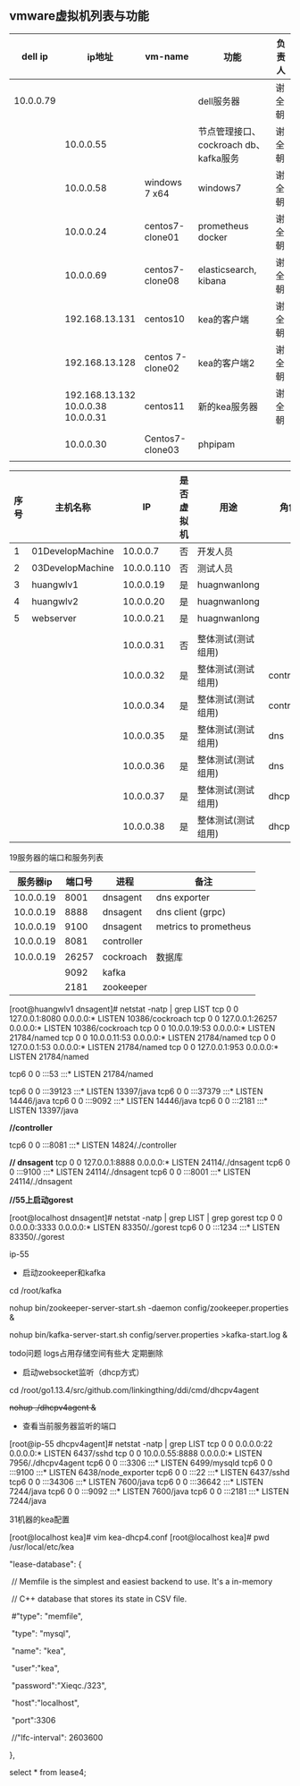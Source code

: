## vmware虚拟机列表与功能

| dell ip   | ip地址                                       | vm-name          | 功能                                   | 负责人 |
| --------- | -------------------------------------------- | ---------------- | -------------------------------------- | ------ |
| 10.0.0.79 |                                              |                  | dell服务器                             | 谢全朝 |
|           | 10.0.0.55                                    |                  | 节点管理接口、 cockroach db、kafka服务 | 谢全朝 |
|           | 10.0.0.58                                    | windows 7 x64    | windows7                               | 谢全朝 |
|           | 10.0.0.24                                    | centos7-clone01  | prometheus docker                      | 谢全朝 |
|           | 10.0.0.69                                    | centos7-clone08  | elasticsearch, kibana                  | 谢全朝 |
|           | 192.168.13.131                               | centos10         | kea的客户端                            | 谢全朝 |
|           | 192.168.13.128                               | centos 7-clone02 | kea的客户端2                           | 谢全朝 |
|           | 192.168.13.132<br />10.0.0.38<br />10.0.0.31 | centos11         | 新的kea服务器                          | 谢全朝 |
|           |                                              |                  |                                        |        |
|           | 10.0.0.30                                    | Centos7-clone03  | phpipam                                |        |
|           |                                              |                  |                                        |        |



| 序号 | 主机名称         | IP         | 是否虚拟机 | 用途               | 角色       |
| ---- | ---------------- | ---------- | ---------- | ------------------ | ---------- |
| 1    | 01DevelopMachine | 10.0.0.7   | 否         | 开发人员           |            |
| 2    | 03DevelopMachine | 10.0.0.110 | 否         | 测试人员           |            |
| 3    | huangwlv1        | 10.0.0.19  | 是         | huagnwanlong       |            |
| 4    | huangwlv2        | 10.0.0.20  | 是         | huagnwanlong       |            |
| 5    | webserver        | 10.0.0.21  | 是         | huagnwanlong       |            |
|      |                  |            |            |                    |            |
|      |                  | 10.0.0.31  | 否         | 整体测试(测试组用) |            |
|      |                  | 10.0.0.32  | 是         | 整体测试(测试组用) | controller |
|      |                  | 10.0.0.34  | 是         | 整体测试(测试组用) | controller |
|      |                  | 10.0.0.35  | 是         | 整体测试(测试组用) | dns        |
|      |                  | 10.0.0.36  | 是         | 整体测试(测试组用) | dns        |
|      |                  | 10.0.0.37  | 是         | 整体测试(测试组用) | dhcp       |
|      |                  | 10.0.0.38  | 是         | 整体测试(测试组用) | dhcp       |





19服务器的端口和服务列表

| 服务器ip  | 端口号 | 进程       | 备注                  |
| --------- | ------ | ---------- | --------------------- |
| 10.0.0.19 | 8001   | dnsagent   | dns exporter          |
| 10.0.0.19 | 8888   | dnsagent   | dns client (grpc)     |
| 10.0.0.19 | 9100   | dnsagent   | metrics to prometheus |
| 10.0.0.19 | 8081   | controller |                       |
| 10.0.0.19 | 26257  | cockroach  | 数据库                |
|           | 9092   | kafka      |                       |
|           | 2181   | zookeeper  |                       |



[root@huangwlv1 dnsagent]# netstat -natp | grep LIST
tcp        0      0 127.0.0.1:8080          0.0.0.0:*               LISTEN      10386/cockroach
tcp        0      0 127.0.0.1:26257         0.0.0.0:*               LISTEN      10386/cockroach
tcp        0      0 10.0.0.19:53            0.0.0.0:*               LISTEN      21784/named
tcp        0      0 10.0.0.11:53            0.0.0.0:*               LISTEN      21784/named
tcp        0      0 127.0.0.1:53            0.0.0.0:*               LISTEN      21784/named
tcp        0      0 127.0.0.1:953           0.0.0.0:*               LISTEN      21784/named

tcp6       0      0 :::53                   :::*                    LISTEN      21784/named

tcp6       0      0 :::39123                :::*                    LISTEN      13397/java
tcp6       0      0 :::37379                :::*                    LISTEN      14446/java
tcp6       0      0 :::9092                 :::*                    LISTEN      14446/java
tcp6       0      0 :::2181                 :::*                    LISTEN      13397/java

**//controller**

tcp6       0      0 :::8081                 :::*                    LISTEN      14824/./controller

**// dnsagent**
tcp        0      0 127.0.0.1:8888          0.0.0.0:*               LISTEN      24114/./dnsagent
tcp6       0      0 :::9100                 :::*                    LISTEN      24114/./dnsagent
tcp6       0      0 :::8001                 :::*                    LISTEN      24114/./dnsagent



**//55上启动gorest**

[root@localhost dnsagent]# netstat -natp | grep LIST | grep gorest
tcp        0      0 0.0.0.0:3333            0.0.0.0:*               LISTEN      83350/./gorest
tcp6       0      0 :::1234                 :::*                    LISTEN      83350/./gorest



ip-55

- 启动zookeeper和kafka

cd /root/kafka

nohup bin/zookeeper-server-start.sh -daemon config/zookeeper.properties &

nohup bin/kafka-server-start.sh config/server.properties >kafka-start.log &

todo问题 logs占用存储空间有些大 定期删除

- 启动websocket监听（dhcp方式）

cd /root/go1.13.4/src/github.com/linkingthing/ddi/cmd/dhcpv4agent

~~nohup ./dhcpv4agent &~~



- 查看当前服务器监听的端口

[root@ip-55 dhcpv4agent]# netstat -natp | grep LIST
tcp        0      0 0.0.0.0:22              0.0.0.0:*               LISTEN      6437/sshd
tcp        0      0 10.0.0.55:8888          0.0.0.0:*               LISTEN      7956/./dhcpv4agent
tcp6       0      0 :::3306                 :::*                    LISTEN      6499/mysqld
tcp6       0      0 :::9100                 :::*                    LISTEN      6438/node_exporter
tcp6       0      0 :::22                   :::*                    LISTEN      6437/sshd
tcp6       0      0 :::34306                :::*                    LISTEN      7600/java
tcp6       0      0 :::36642                :::*                    LISTEN      7244/java
tcp6       0      0 :::9092                 :::*                    LISTEN      7600/java
tcp6       0      0 :::2181                 :::*                    LISTEN      7244/java





31机器的kea配置

[root@localhost kea]# vim kea-dhcp4.conf
[root@localhost kea]# pwd
/usr/local/etc/kea

  "lease-database": {

​    // Memfile is the simplest and easiest backend to use. It's a in-memory

​    // C++ database that stores its state in CSV file.

​    \#"type": "memfile",

​    "type": "mysql",

​    "name": "kea",

​    "user":"kea",

​    "password":"Xieqc./323",

​    "host":"localhost",

​    "port":3306

​    //"lfc-interval": 2603600

  },

select * from lease4;





